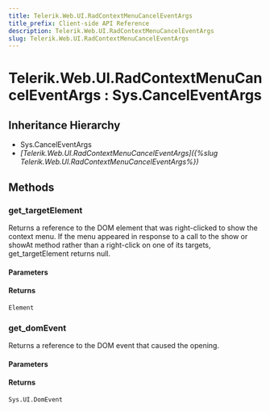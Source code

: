 ```yaml
---
title: Telerik.Web.UI.RadContextMenuCancelEventArgs
title_prefix: Client-side API Reference
description: Telerik.Web.UI.RadContextMenuCancelEventArgs
slug: Telerik.Web.UI.RadContextMenuCancelEventArgs
---
```


# Telerik.Web.UI.RadContextMenuCancelEventArgs : Sys.CancelEventArgs 

## Inheritance Hierarchy

* Sys.CancelEventArgs
* *[Telerik.Web.UI.RadContextMenuCancelEventArgs]({%slug Telerik.Web.UI.RadContextMenuCancelEventArgs%})*


## Methods 

###  get_targetElement

Returns a reference to the DOM element that was right-clicked to show the context menu. If the menu appeared in response to a call to the show or showAt method rather than a right-click on one of its targets, get_targetElement returns null.

#### Parameters

#### Returns

`Element` 

### get_domEvent

Returns a reference to the DOM event that caused the opening.

#### Parameters

#### Returns

`Sys.UI.DomEvent`

